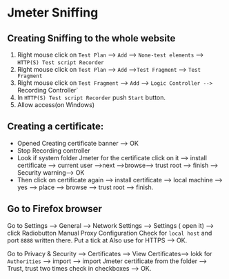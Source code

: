 # Jmeter Sniffing
## Creating Sniffing to the whole website
1. Right mouse click on `Test Plan` --> `Add` --> `None-test elements` --> `HTTP(S) Test script Recorder` 
2. Right mouse click on `Test Plan` --> `Add` -->`Test Fragment` --> `Test Fragment`
3. Right mouse click on `Test Fragment` --> `Add` --> `Logic Controller --> `Recording Controller`
4. In  `HTTP(S) Test script Recorder` push `Start` button.
5. Allow access(on Windows)
## Creating a certificate:
+ Opened Creating certificate banner --> OK
+ Stop Recording controller
+ Look if system folder Jmeter for the certificate click on it   --> install certificate --> current user -->next -->browse--> trust root  --> finish --> Security warning--> OK
+ Then click on certificate again   --> install certificate --> local machine --> yes --> place --> browse --> trust root --> finish.
## Go to Firefox browser
Go to Settings --> General --> Network Settings --> Settings ( open it) --> click Radiobutton Manual Proxy Configuration Check for `local host` and port `8888` written there. Put a tick at Also use for HTTPS  --> OK.

Go to Privacy & Security --> Certificates --> View Certificates--> lokk for `Authorities` --> import --> import Jmeter certificate from the folder --> Trust, trust two times check in checkboxes --> OK.
